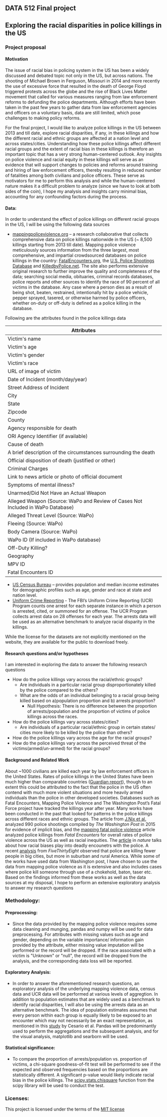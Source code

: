 ## DATA 512 Final project

## Exploring the racial disparities in police killings in the US

### Project proposal

#### Motivation

The issue of racial bias in policing system in the US has been a widely discussed and debated topic not only in the US, but across nations. The shooting of Michael Brown in Ferguson, Missouri in 2014 and more recently the use of excessive force that resulted in the death of George Floyd triggered protests across the globe and the rise of Black Lives Matter movement that called for various measures ranging from law enforcement reforms to defunding the police departments. Although efforts have been taken in the past few years to gather data from law enforcement agencies and officers on a voluntary basis, data are still limited, which pose challenges to making policy reforms.

For the final project, I would like to analyze police killings in the US between 2013 and till date, explore racial disparities, if any, in these killings and how the different racial and ethnic groups are affected at a nation level and across states/cities. Understanding how these police killings affect different racial groups and the extent of racial bias in these killings is therefore an important topic that has a very strong human-centered outlook. Any insights on police violence and racial equity in these killings will serve as an evidence that will support changes to policies and reforms around training and hiring of law enforcement officers, thereby resulting in reduced number of fatalities among both civilians and police officers. These serve as motivators for me to perform this analysis and while the human-centered nature makes it a difficult problem to analyze (since we have to look at both sides of the coin), I hope my analysis and insights carry minimal bias, accounting for any confounding factors during the process. 

#### Data:

In order to understand the effect of police killings on different racial groups in the US, I will be using the following data sources 
* [mappingpoliceviolence.org](https://mappingpoliceviolence.org/aboutthedata) – a research collaborative that collects comprehensive data on police killings nationwide in the US (~ 8,500 killings starting from 2013 till date). Mapping police violence meticulously sources information from the three largest, most comprehensive, and impartial crowdsourced databases on police killings in the country: [FatalEncounters.org](https://fatalencounters.org/), the [U.S. Police Shootings Database](http://homicidecenter.org/services/resources/police-shootings/) and [KilledbyPolice.net](https://killedbypolice.net/). The site also performs extensive original research to further improve the quality and completeness of the data; searching social media, obituaries, criminal records databases, police reports and other sources to identify the race of 90 percent of all victims in the database. Any case where a person dies as a result of being shot, beaten, restrained, intentionally hit by a police vehicle, pepper sprayed, tasered, or otherwise harmed by police officers, whether on-duty or off-duty is defined as a police killing in the database.

Following are the attributes found in the police killings data

| Attributes                                                                        |
|-----------------------------------------------------------------------------------|
| Victim's name                                                                     |
| Victim's age                                                                      |
| Victim's gender                                                                   |
| Victim's race                                                                     |
| URL of image of victim                                                            |
| Date of Incident (month/day/year)                                                 |
| Street Address of Incident                                                        |
| City                                                                              |
| State                                                                             |
| Zipcode                                                                           |
| County                                                                            |
| Agency responsible for death                                                      |
| ORI Agency Identifier (if available)                                              |
| Cause of death                                                                    |
| A brief description of the circumstances   surrounding the death                  |
| Official disposition of death (justified   or other)                              |
| Criminal Charges                                                                  |
| Link to news article or photo of official   document                              |
| Symptoms of mental illness?                                                       |
| Unarmed/Did Not Have an Actual Weapon                                             |
| Alleged Weapon (Source: WaPo and Review   of Cases Not Included in WaPo Database) |
| Alleged Threat Level (Source: WaPo)                                               |
| Fleeing (Source: WaPo)                                                            |
| Body Camera (Source: WaPo)                                                        |
| WaPo ID (If included in WaPo database)                                            |
| Off-Duty Killing?                                                                 |
| Geography                                                                         |
| MPV ID                                                                            |
| Fatal Encounters ID                                                               |

* [US Census Bureau](https://www.census.gov/en.html) – provides population and median income estimates for demographic profiles such as age, gender and race at state and nation level.
* [Uniform Crime Reporting](https://www.fbi.gov/services/cjis/ucr/) - The FBI’s Uniform Crime Reporting (UCR) Program counts one arrest for each separate instance in which a person is arrested, cited, or summoned for an offense. The UCR Program collects arrest data on 28 offenses for each year. The arrests data will be used as an alternative benchmark to analyze racial disparity in the killings.


While the license for the datasets are not explicitly mentioned on the website, they are available for the public to download freely.

#### Research questions and/or hypotheses

I am interested in exploring the data to answer the following research questions

* How do the police killings vary across the racial/ethnic groups? 
    * Are individuals in a particular racial group disproportionately killed by the police compared to the others?
    * What are the odds of an individual belonging to a racial group being killed based on a)population proportion and b) arrests proportion?
        * Null Hypothesis: There is no difference between the proportion of arrests/population and the proportion of victims of police killings across the races. 
* How do the police killings vary across states/cities? 
    * Are individuals of a particular racial/ethnic group in certain states/ cities more likely to be killed by the police than others?
* How do the police killings vary across the age for the racial groups?
* How do the police killings vary across the perceived threat of the victims(armed/un-armed) for the racial groups? 
 
#### Background and Related Work

About ~1000 civilians are killed each year by law enforcement officers in the United States. Rates of police killings in the United States have been much higher than comparable countries ([Guardian report](https://www.theguardian.com/us-news/2015/jun/09/the-counted-police-killings-us-vs-other-countries)), though to an extent this could be attributed to the fact that the police in the US often contend with much more violent situations and more heavily armed individuals than the police in other developed societies. Databases such as Fatal Encounters, Mapping Police Violence and The Washington Post’s Fatal Force project have tracked the killings year after year. Many works have been conducted in the past that looked for patterns in the police killings across different races and ethnic groups. The article from [J.Nix et al.](https://onlinelibrary.wiley.com/doi/abs/10.1111/1745-9133.12269) analyzed 990 police shootings compiled by *The Washington Post* in 2015 for evidence of implicit bias, and the [mapping fatal police violence](https://www.ncbi.nlm.nih.gov/pmc/articles/PMC7313728/) article analyzed police killings from *Fatal Encounters* for overall rates of police violence across the US as well as racial inequities. The [article](https://www.nature.com/articles/d41586-019-02601-9) in *nature* talks about how racial biases play into deadly encounetrs with the police. A recent [analysis](https://fivethirtyeight.com/features/police-are-killing-fewer-people-in-big-cities-but-more-in-suburban-and-rural-america/) from *FiveThirtyEight* observed that police are killing fewer people in big cities, but more in suburban and rural America. While some of the works have used data from Washington post, I have chosen to use the data from mapping police violence as it is extensive and also includes cases where police kill someone through use of a chokehold, baton, taser etc. Based on the findings informed from these works as well as the data sources at my disposal, I hope to perform an extensive exploratory analysis to answer my research questions

### Methodology:

#### Preprocessing:
* Since the data provided by the mapping police violence requires some data cleaning and munging, pandas and numpy will be used for data preprocessing. For attributes with missing values such as age and gender, depending on the variable importance/ information gain provided by the attribute, either missing value imputation will be performed or the record will be dropped. If the race associated with a victim is "Unknown" or "null", the record will be dropped from the analysis, and the corresponding data loss will be reported.

#### Exploratory Analysis:
* In order to answer the aforementioned research questions, an exploratory analysis of the underlying mapping violence data, census data and UCR data will be performed at various levels of aggregtion. In addition to population estimates that are widely used as a benchmark to identify racial disparities, I will also be using the arrests data as an alternative benchmark. The idea of population estimates assumes that every person within each group is equally likely to be exposed to an encounter which may not necessarily be an exact representation, as mentioned in this [study](https://journals.sagepub.com/doi/full/10.1177/1948550618775108) by Cesario et al.  Pandas will be predominantly used to perform the aggregations and the subsequent analysis, and for the visual analysis, matplotlib and searborn will be used.

#### Statistical significance:
* To compare the proportion of arrests/population vs. proportion of victims, a chi-square goodness-of-fit test will be performed to see if the expected and observed frequencies based on the proportions are statistically different. A significant p-value would likely indicate racial bias in the police killings. The [scipy.stats.chisquare](https://docs.scipy.org/doc/scipy/reference/generated/scipy.stats.chisquare.html) function from the scipy library will be used to conduct the test.


### Licenses:

This project is licensed under the terms of the [MIT license](https://github.com/Pradeepprabhakar92/data-512-final/blob/main/LICENSE)
